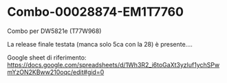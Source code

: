 # Combo-00028874-EM1T7760
Combo per DW5821e (T77W968) 

La release finale testata (manca solo 5ca con la 28) è presente....

Google sheet di riferimento: https://docs.google.com/spreadsheets/d/1Wh3R2_i6toGaXt3yzluf1ychSPwmYzON2KBww210oqc/edit#gid=0
